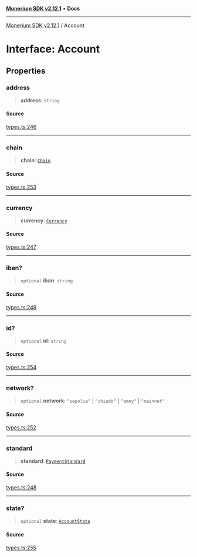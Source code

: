 [**Monerium SDK v2.12.1**](../README.md) • **Docs**

---

[Monerium SDK v2.12.1](../README.md) / Account

# Interface: Account

## Properties

### address

> **address**: `string`

#### Source

[types.ts:246](https://github.com/monerium/js-monorepo/blob/d7b4845046d718e3ed53164705f9a159eb0876ba/packages/sdk/src/types.ts#L246)

---

### chain

> **chain**: [`Chain`](../type-aliases/Chain.md)

#### Source

[types.ts:253](https://github.com/monerium/js-monorepo/blob/d7b4845046d718e3ed53164705f9a159eb0876ba/packages/sdk/src/types.ts#L253)

---

### currency

> **currency**: [`Currency`](../enumerations/Currency.md)

#### Source

[types.ts:247](https://github.com/monerium/js-monorepo/blob/d7b4845046d718e3ed53164705f9a159eb0876ba/packages/sdk/src/types.ts#L247)

---

### iban?

> `optional` **iban**: `string`

#### Source

[types.ts:249](https://github.com/monerium/js-monorepo/blob/d7b4845046d718e3ed53164705f9a159eb0876ba/packages/sdk/src/types.ts#L249)

---

### id?

> `optional` **id**: `string`

#### Source

[types.ts:254](https://github.com/monerium/js-monorepo/blob/d7b4845046d718e3ed53164705f9a159eb0876ba/packages/sdk/src/types.ts#L254)

---

### network?

> `optional` **network**: `"sepolia"` \| `"chiado"` \| `"amoy"` \| `"mainnet"`

#### Source

[types.ts:252](https://github.com/monerium/js-monorepo/blob/d7b4845046d718e3ed53164705f9a159eb0876ba/packages/sdk/src/types.ts#L252)

---

### standard

> **standard**: [`PaymentStandard`](../enumerations/PaymentStandard.md)

#### Source

[types.ts:248](https://github.com/monerium/js-monorepo/blob/d7b4845046d718e3ed53164705f9a159eb0876ba/packages/sdk/src/types.ts#L248)

---

### state?

> `optional` **state**: [`AccountState`](../enumerations/AccountState.md)

#### Source

[types.ts:255](https://github.com/monerium/js-monorepo/blob/d7b4845046d718e3ed53164705f9a159eb0876ba/packages/sdk/src/types.ts#L255)
